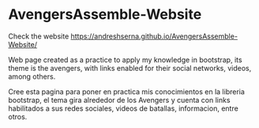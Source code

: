 # AvengersAssemble-Website

Check the website https://andreshserna.github.io/AvengersAssemble-Website/

Web page created as a practice to apply my knowledge in bootstrap, its theme is the avengers, with links enabled for their social networks, videos, among others.

Cree esta pagina para poner en practica mis conocimientos en la libreria bootstrap, el tema gira alrededor de los Avengers y cuenta con links habilitados a sus redes sociales, videos de batallas, informacion, entre otros.

